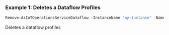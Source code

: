 ### Example 1: Deletes a Dataflow Profiles
```powershell
Remove-AzIoTOperationsServiceDataflow -InstanceName "my-instance" -Name "my-dataflow" -ProfileName "my-profile" -ResourceGroupName "my-rg"
```

Deletes a dataflow profiles
